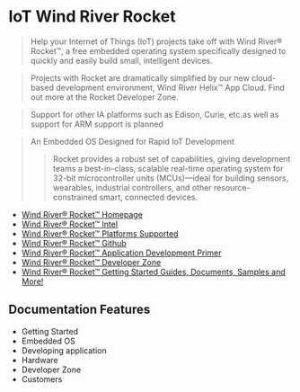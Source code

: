 IoT Wind River Rocket
==

> Help your Internet of Things (IoT) projects take off with Wind River® Rocket™, a free embedded operating system specifically designed to quickly and easily build small, intelligent devices.

> Projects with Rocket are dramatically simplified by our new cloud-based development environment, Wind River Helix™ App Cloud. Find out more at the Rocket Developer Zone.

> Support for other IA platforms such as Edison, Curie, etc.as well as support for ARM support is planned

> An Embedded OS Designed for Rapid IoT Development
> > Rocket provides a robust set of capabilities, giving development teams a best-in-class, scalable real-time operating system for 32-bit microcontroller units (MCUs)—ideal for building sensors, wearables, industrial controllers, and other resource-constrained smart, connected devices.

- [Wind River® Rocket™ Homepage](http://windriver.com/products/operating-systems/rocket/)
- [Wind River® Rocket™ Intel](https://software.intel.com/en-us/iot/rocket)
- [Wind River® Rocket™ Platforms Supported](https://software.intel.com/sites/default/files/managed/8d/f0/PLATFORM_SUPPORT.pdf)
- [Wind River® Rocket™ Github](https://github.com/wind-river-rocket)
- [Wind River® Rocket™ Application Development Primer](https://software.intel.com/sites/default/files/managed/8a/6a/APPLICATION_DEV_PRIMER.pdf)
- [Wind River® Rocket™ Developer Zone](https://communities.intel.com/community/tech/rocket/)
- [Wind River® Rocket™ Getting Started Guides, Documents, Samples and More!](https://software.intel.com/en-us/iot/documentation?field_os_tid[]=81488&value=81488)

## Documentation Features

- Getting Started
- Embedded OS
- Developing application
- Hardware
- Developer Zone
- Customers
